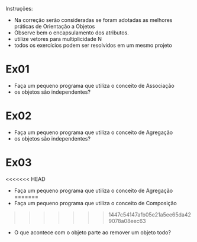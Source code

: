 Instruções:
- Na correção serão consideradas se foram adotadas as melhores práticas de Orientação a Objetos
- Observe bem o encapsulamento dos atributos.
- utilize vetores para multiplicidade N
- todos os exercícios podem ser resolvidos em um mesmo projeto

# Ex01 
- Faça um pequeno programa que utiliza o conceito de Associação
- os objetos são independentes?


# Ex02
- Faça um pequeno programa que utiliza o conceito de Agregação
- os objetos são independentes?


# Ex03
<<<<<<< HEAD
- Faça um pequeno programa que utiliza o conceito de Agregação
=======
- Faça um pequeno programa que utiliza o conceito de Composição
>>>>>>> 1447c54147afb05e21a5ee65da429078a08eec63
- O que acontece com o objeto parte ao remover um objeto todo?
